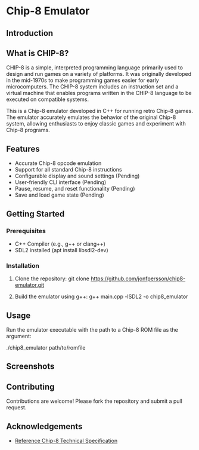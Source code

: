 # Chip-8 Emulator

## Introduction

## What is CHIP-8?
CHIP-8 is a simple, interpreted programming language primarily used to design and run games on a variety of platforms. It was originally developed in the mid-1970s to make programming games easier for early microcomputers. The CHIP-8 system includes an instruction set and a virtual machine that enables programs written in the CHIP-8 language to be executed on compatible systems.

This is a Chip-8 emulator developed in C++ for running retro Chip-8 games. The emulator accurately emulates the behavior of the original Chip-8 system, allowing enthusiasts to enjoy classic games and experiment with Chip-8 programs.

## Features

- Accurate Chip-8 opcode emulation
- Support for all standard Chip-8 instructions
- Configurable display and sound settings (Pending)
- User-friendly CLI interface (Pending)
- Pause, resume, and reset functionality (Pending)
- Save and load game state (Pending)

## Getting Started

### Prerequisites

- C++ Compiler (e.g., g++ or clang++)
- SDL2 installed (apt install libsdl2-dev)

### Installation

1. Clone the repository:
git clone https://github.com/jonfpersson/chip8-emulator.git

2. Build the emulator using g++:
g++ main.cpp -lSDL2 -o chip8_emulator


## Usage
Run the emulator executable with the path to a Chip-8 ROM file as the argument:

./chip8_emulator path/to/romfile

## Screenshots

## Contributing

Contributions are welcome! Please fork the repository and submit a pull request.

## Acknowledgements

- [Reference Chip-8 Technical Specification](https://en.wikipedia.org/wiki/CHIP-8)
